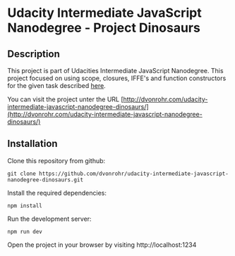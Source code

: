 # Udacity Intermediate JavaScript Nanodegree - Project Dinosaurs

## Description

This project is part of Udacities Intermediate JavaScript Nanodegree. This project focused on using scope, closures, IFFE's and function constructors for the given task described [here](https://github.com/dvonrohr/udacity-intermediate-javascript-nanodegree-dinosaurs/blob/master/instructions.md).

You can visit the project unter the URL [http://dvonrohr.com/udacity-intermediate-javascript-nanodegree-dinosaurs/](http://dvonrohr.com/udacity-intermediate-javascript-nanodegree-dinosaurs/)

## Installation

Clone this repository from github:

```
git clone https://github.com/dvonrohr/udacity-intermediate-javascript-nanodegree-dinosaurs.git
```

Install the required dependencies:

```
npm install
```

Run the development server:

```
npm run dev
```

Open the project in your browser by visiting http://localhost:1234